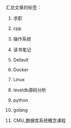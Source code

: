 汇总文章的标签：

1. 求职

2. cpp

3. 操作系统

4. 读书笔记

5. Default

6. Docker

7. Linux

8. leveldb源码分析

9. python

10. golang

11. CMU_数据库系统概念课程
